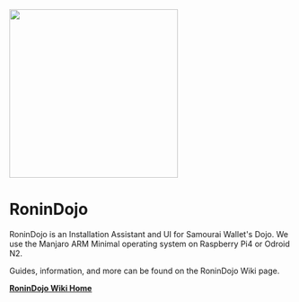 <img src="https://github.com/Crazyk031/RoninDojo/blob/Images/RoninDojo%20Images/RoninDojo-01b.png" width="300" height="300" />

# RoninDojo
RoninDojo is an Installation Assistant and UI for Samourai Wallet's Dojo. We use the Manjaro ARM Minimal operating system on Raspberry Pi4 or Odroid N2.

Guides, information, and more can be found on the RoninDojo Wiki page.

[**RoninDojo Wiki Home**](https://github.com/RoninDojo/RoninDojo/wiki)
